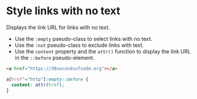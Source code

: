 # Style links with no text

Displays the link URL for links with no text.

* Use the `:empty` pseudo-class to select links with no text.
* Use the `:not` pseudo-class to exclude links with text.
* Use the `content` property and the `attr()` function to display the link URL in the `::before` pseudo-element.

```html
<a href="https://30secondsofcode.org"></a>
```

```css
a[href^="http"]:empty::before {
  content: attr(href);
}
```
